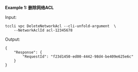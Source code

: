 **Example 1: 删除网络ACL**



Input: 

```
tccli vpc DeleteNetworkAcl --cli-unfold-argument  \
    --NetworkAclId acl-12345678
```

Output: 
```
{
    "Response": {
        "RequestId": "f23d1450-ed00-4442-98d4-be409e625e6c"
    }
}
```

